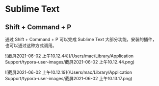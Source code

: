 # Sublime Text



## Shift + Command + P

通过 Shift + Command + P 可以完成 Sublime Text 大部分功能，安装的插件，也可以通过这种方式调用。

![截屏2021-06-02 上午10.12.44](/Users/mac/Library/Application Support/typora-user-images/截屏2021-06-02 上午10.12.44.png)

![截屏2021-06-02 上午10.12.19](/Users/mac/Library/Application Support/typora-user-images/截屏2021-06-02 上午10.13.17.png)